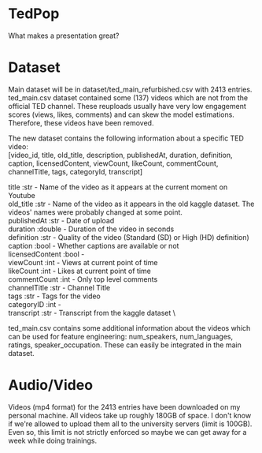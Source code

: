 # TedPop
What makes a presentation great?

# Dataset
Main dataset will be in dataset/ted_main_refurbished.csv with 2413 entries. \
ted_main.csv dataset contained some (137) videos which are not from the official TED channel. These reuploads usually have very low engagement scores (views, likes, comments) and can skew the model estimations. Therefore, these videos have been removed.

The new dataset contains the following information about a specific TED video: \
[video_id, title, old_title, description, publishedAt, duration, definition, caption, licensedContent, viewCount, likeCount, commentCount, channelTitle, tags, categoryId, transcript]

title :str - Name of the video as it appears at the current moment on Youtube \
old_title :str - Name of the video as it appears in the old kaggle dataset. The videos' names were probably changed at some point. \
publishedAt :str - Date of upload \
duration :double - Duration of the video in seconds \
definition :str - Quality of the video (Standard (SD) or High (HD) definition) \
caption :bool - Whether captions are available or not \
licensedContent :bool - \
viewCount :int - Views at current point of time \
likeCount :int - Likes at current point of time \
commentCount :int - Only top level comments \
channelTitle :str - Channel Title \
tags :str - Tags for the video \
categoryID :int - \
transcript :str - Transcript from the kaggle dataset \


ted_main.csv contains some additional information about the videos which can be used for feature engineering: num_speakers, num_languages, ratings, speaker_occupation. These can easily be integrated in the main dataset.

# Audio/Video
Videos (mp4 format) for the 2413 entries have been downloaded on my personal machine. All videos take up roughly 180GB of space. I don't know if we're allowed to upload them all to the university servers (limit is 100GB). Even so, this limit is not strictly enforced so maybe we can get away for a week while doing trainings. 